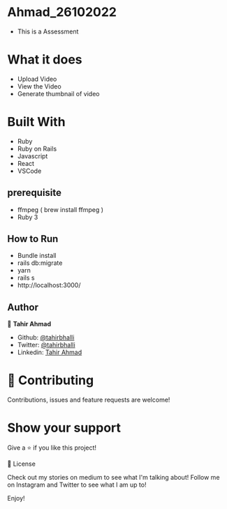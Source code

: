 # Ahmad_26102022
- This is a Assessment
# What it does
- Upload Video
- View the Video
- Generate thumbnail of video
# Built With
- Ruby
- Ruby on Rails
- Javascript
- React
- VSCode

## prerequisite
- ffmpeg ( brew install ffmpeg )
- Ruby 3

## How to Run
- Bundle install
- rails db:migrate
- yarn
- rails s
- http://localhost:3000/

## Author

👤 **Tahir Ahmad**

- Github: [@tahirbhalli](https://github.com/Tahirbhalli)
- Twitter: [@tahirbhalli](https://twitter.com/tahirbhalli)
- Linkedin: [Tahir Ahmad](https://www.linkedin.com/in/tahir-ahmad-483035164/)

# 🤝 Contributing
Contributions, issues and feature requests are welcome!

# Show your support
Give a ⭐️ if you like this project!

📝 License

Check out my stories on medium to see what I'm talking about! Follow me on Instagram and Twitter to see what I am up to!

Enjoy!
